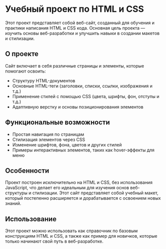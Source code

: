 # Учебный проект по HTML и CSS

Этот проект представляет собой веб-сайт, созданный для обучения и практики написания HTML и CSS кода. Основная цель проекта — изучить основы веб-разработки и улучшить навыки в создании макетов и стилизации.

## О проекте

Сайт включает в себя различные страницы и элементы, которые помогают освоить:

- Структуру HTML-документов
- Основные HTML-теги (заголовки, списки, ссылки, изображения и т.д.)
- Применение стилей с помощью CSS (цвета, шрифты, фон, отступы и т.д.)
- Адаптивную верстку и основы позиционирования элементов

## Функциональные возможности

- Простая навигация по страницам
- Стилизация элементов через CSS
- Изменение шрифтов, фона, цветов и других стилей
- Примеры интерактивных элементов, таких как hover-эффекты для меню

## Особенности

Проект построен исключительно на HTML и CSS, без использования JavaScript, что делает его идеальным для изучения основ веб-структуры и стилизации. Этот сайт представляет собой учебный макет, который постепенно расширяется и дорабатывается с освоением новых знаний.

## Использование

Этот проект можно использовать как справочник по базовым конструкциям HTML и CSS, а также как пример для новичков, которые только начинают свой путь в веб-разработке.
